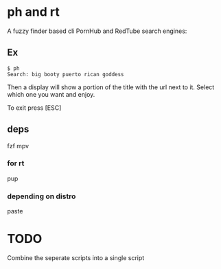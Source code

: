 # ph and rt
A fuzzy finder based cli PornHub and RedTube search engines:
## Ex
```
$ ph
Search: big booty puerto rican goddess
```
Then a display will show a portion of the title with the url next to it. Select which one you want and enjoy.

To exit press [ESC]
## deps
fzf mpv
### for rt
pup
### depending on distro
paste
# TODO
Combine the seperate scripts into a single script
